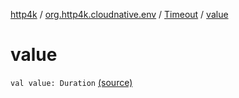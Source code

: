 [http4k](../../index.md) / [org.http4k.cloudnative.env](../index.md) / [Timeout](index.md) / [value](./value.md)

# value

`val value: Duration` [(source)](https://github.com/http4k/http4k/blob/master/http4k-cloudnative/src/main/kotlin/org/http4k/cloudnative/env/domain.kt#L51)